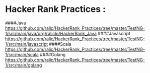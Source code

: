 # Hacker Rank Practices :
####Java
https://github.com/ralic/HackerRank_Practices/tree/master/TestNG-1/src/main/java/org/raliclo/HackerRank_Java
####Javascript
https://github.com/ralic/HackerRank_Practices/tree/master/TestNG-1/src/main/javascript
####Scala
https://github.com/ralic/HackerRank_Practices/tree/master/TestNG-1/src/main/scala
####Golang
https://github.com/ralic/HackerRank_Practices/tree/master/TestNG-1/src/main/golang

